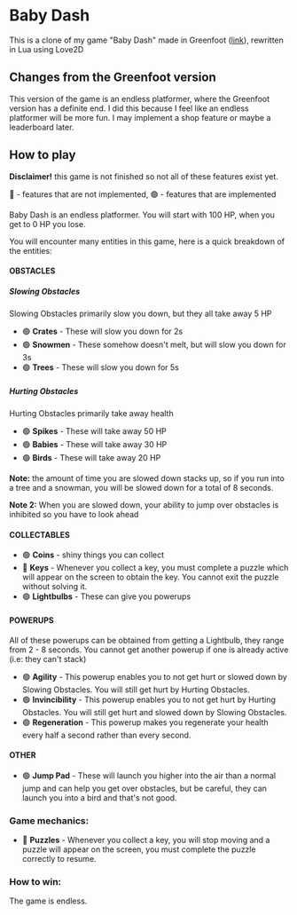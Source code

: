 # Baby Dash
This is a clone of my game "Baby Dash" made in Greenfoot ([link](https://www.greenfoot.org/scenarios/29299)), rewritten in Lua using Love2D

## Changes from the Greenfoot version
This version of the game is an endless platformer, where the Greenfoot version has a definite end. I did this because I feel like an endless platformer will be more fun. I may implement a shop feature or maybe a leaderboard later.

## How to play
**Disclaimer!** this game is not finished so not all of these features exist yet.

🔴 - features that are not implemented,
🟢 - features that are implemented

Baby Dash is an endless platformer. You will start with 100 HP, when you get to 0 HP you lose.

You will encounter many entities in this game, here is a quick breakdown of the entities:

#### OBSTACLES
##### Slowing Obstacles
Slowing Obstacles primarily slow you down, but they all take away 5 HP
- 🟢 **Crates** - These will slow you down for 2s
- 🟢 **Snowmen** - These somehow doesn't melt, but will slow you down for 3s
- 🟢 **Trees** - These will slow you down for 5s
##### Hurting Obstacles
Hurting Obstacles primarily take away health
- 🟢 **Spikes** - These will take away 50 HP
- 🟢 **Babies** - These will take away 30 HP
- 🟢 **Birds** - These will take away 20 HP

**Note:** the amount of time you are slowed down stacks up, so if you run into a tree and a snowman, you will be slowed down for a total of 8 seconds.

**Note 2:** When you are slowed down, your ability to jump over obstacles is inhibited so you have to look ahead

#### COLLECTABLES
- 🟢 **Coins** - shiny things you can collect
- 🔴 **Keys** - Whenever you collect a key, you must complete a puzzle which will appear on the screen to obtain the key. You cannot exit the puzzle without solving it.
- 🟢 **Lightbulbs** - These can give you powerups

#### POWERUPS
All of these powerups can be obtained from getting a Lightbulb, they range from 2 - 8 seconds. You cannot get another powerup if one is already active (i.e: they can't stack)
- 🟢 **Agility** - This powerup enables you to not get hurt or slowed down by Slowing Obstacles. You will still get hurt by Hurting Obstacles.
- 🟢 **Invincibility** - This powerup enables you to not get hurt by Hurting Obstacles. You will still get hurt and slowed down by Slowing Obstacles.
- 🟢 **Regeneration** - This powerup makes you regenerate your health every half a second rather than every second.

#### OTHER
- 🟢 **Jump Pad** - These will launch you higher into the air than a normal jump and can help you get over obstacles, but be careful, they can launch you into a bird and that's not good.

### Game mechanics:

- 🔴 **Puzzles** -
Whenever you collect a key, you will stop moving and a puzzle will appear on the screen, you must complete the puzzle correctly to resume.

### How to win:

The game is endless.
